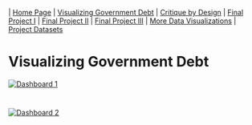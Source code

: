 | [Home Page](https://mcorliss7239.github.io/corliss-dataviz-portfolio/) | [Visualizing Government Debt](visualizing-government-debt) | [Critique by Design](critique-by-design) | [Final Project I](final-project-part-one) | [Final Project II](final-project-part-two) | [Final Project III](final-project-part-three) | [More Data Visualizations](More-Data-Visualizations) | [Project Datasets](Project-Data-Sets)

# Visualizing Government Debt

<html lang="en">
<head>
  <meta charset="UTF-8">
  <title>Visualizing Government Debt</title>
</head>
<body>
  
  <!-- First Dashboard -->
  <div class='tableauPlaceholder' id='viz1757284170399' style='position: relative; margin-bottom:40px;'>
    <noscript>
      <a href='#'>
        <img alt='Dashboard 1' src='https://public.tableau.com/static/images/Ta/Tableauwork_17572840558060/Dashboard1/1_rss.png' style='border: none' />
      </a>
    </noscript>
    <object class='tableauViz' style='display:none;'>
      <param name='host_url' value='https%3A%2F%2Fpublic.tableau.com%2F' />
      <param name='embed_code_version' value='3' />
      <param name='site_root' value='' />
      <param name='name' value='Tableauwork_17572840558060/Dashboard1' />
      <param name='tabs' value='no' />
      <param name='toolbar' value='yes' />
      <param name='static_image' value='https://public.tableau.com/static/images/Ta/Tableauwork_17572840558060/Dashboard1/1.png' />
      <param name='animate_transition' value='yes' />
      <param name='display_static_image' value='yes' />
      <param name='display_spinner' value='yes' />
      <param name='display_overlay' value='yes' />
      <param name='display_count' value='yes' />
      <param name='language' value='en-US' />
      <param name='filter' value='publish=yes' />
    </object>
  </div>

  <!-- Second Dashboard -->
  <div class='tableauPlaceholder' id='viz1757424597519' style='position: relative'>
    <noscript>
      <a href='#'>
        <img alt='Dashboard 2' src='https://public.tableau.com/static/images/De/Debt-to-GDPTrends/Dashboard1/1_rss.png' style='border: none' />
      </a>
    </noscript>
    <object class='tableauViz' style='display:none;'>
      <param name='host_url' value='https%3A%2F%2Fpublic.tableau.com%2F' />
      <param name='embed_code_version' value='3' />
      <param name='site_root' value='' />
      <param name='name' value='Debt-to-GDPTrends/Dashboard1' />
      <param name='tabs' value='no' />
      <param name='toolbar' value='yes' />
      <param name='static_image' value='https://public.tableau.com/static/images/De/Debt-to-GDPTrends/Dashboard1/1.png' />
      <param name='animate_transition' value='yes' />
      <param name='display_static_image' value='yes' />
      <param name='display_spinner' value='yes' />
      <param name='display_overlay' value='yes' />
      <param name='display_count' value='yes' />
      <param name='language' value='en-US' />
      <param name='filter' value='publish=yes' />
    </object>
  </div>

  <!-- Load and size both dashboards -->
  <script type='text/javascript'>
    function initViz(divId, widthLarge, heightLarge, heightSmall) {
      var divElement = document.getElementById(divId);
      var vizElement = divElement.getElementsByTagName('object')[0];
      if (divElement.offsetWidth > 800) {
        vizElement.style.width = widthLarge;
        vizElement.style.height = heightLarge;
      } else if (divElement.offsetWidth > 500) {
        vizElement.style.width = widthLarge;
        vizElement.style.height = heightLarge;
      } else {
        vizElement.style.width = '100%';
        vizElement.style.height = heightSmall;
      }
      var scriptElement = document.createElement('script');
      scriptElement.src = 'https://public.tableau.com/javascripts/api/viz_v1.js';
      vizElement.parentNode.insertBefore(scriptElement, vizElement);
    }

    // Initialize both dashboards
    initViz('viz1757284170399', '1000px', '827px', '727px');
    initViz('viz1757424597519', '1000px', '827px', '727px');
  </script>

</body>
</html>

